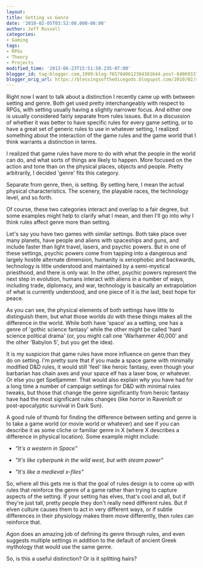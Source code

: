 ```yaml
---
layout:  
title: Setting vs Genre
date: '2010-02-05T03:52:00.000-08:00'
author: Jeff Russell
categories:
- Gaming
tags:
- RPGs
- Theory
- Projects
modified_time: '2013-06-23T15:51:50.235-07:00'
blogger_id: tag:blogger.com,1999:blog-7657840612384361644.post-6406933778655756813
blogger_orig_url: https://blessingsofthedicegods.blogspot.com/2010/02/setting-vs-genre.html
---
```


Right now I want to talk about a distinction I recently came up with between setting and genre. Both get used pretty interchangeably with respect to RPGs, with setting usually having a slightly narrower focus. And either one is usually considered fairly separate from rules issues. But in a discussion of whether it was better to have specific rules for every game setting, or to have a great set of generic rules to use in whatever setting, I realized something about the interaction of the game rules and the game world that I think warrants a distinction in terms.  
  
I realized that game rules have more to do with what the people in the world can do, and what sorts of things are likely to happen. More focused on the action and tone than on the physical places, objects and people. Pretty arbitrarily, I decided 'genre' fits this category.  
  
Separate from genre, then, is setting. By setting here, I mean the actual physical characteristics. The scenery, the playable races, the technology level, and so forth.  
  
Of course, these two categories interact and overlap to a fair degree, but some examples might help to clarify what I mean, and then I'll go into why I think rules affect genre more than setting.  
  
Let's say you have two games with similar settings. Both take place over many planets, have people and aliens with spaceships and guns, and include faster than light travel, lasers, and psychic powers. But in one of these settings, psychic powers come from tapping into a dangerous and largely hostile alternate dimension, humanity is xenophobic and backwards, technology is little understood and maintained by a semi-mystical priesthood, and there is only war. In the other, psychic powers represent the next step in evolution, humans interact with aliens in a number of ways, including trade, diplomacy, and war, technology is basically an extrapolation of what is currently understood, and one piece of it is the last, best hope for peace.  
  
As you can see, the physical elements of both settings have little to distinguish them, but what those worlds *do* with these things makes all the difference in the world. While both have 'space' as a setting, one has a genre of 'gothic science fantasy' while the other might be called 'hard science political drama' (or, you might call one 'Warhammer 40,000' and the other 'Babylon 5', but you get the idea).  
  
It is my suspicion that game rules have more influence on genre than they do on setting. I'm pretty sure that if you made a space game with minimally modified D&D rules, it would still 'feel' like heroic fantasy, even though your barbarian has chain axes and your space elf has a laser bow, or whatever. Or else you get Spelljammer. That would also explain why you have had for a long time a number of campaign settings for D&D with minimal rules tweaks, but those that change the genre significantly from heroic fantasy have had the most significant rules changes (like horror in Ravenloft or post-apocalyptic survival in Dark Sun).  
  
A good rule of thumb for finding the difference between setting and genre is to take a game world (or movie world or whatever) and see if you can describe it as some cliche or familiar genre in X (where X describes a difference in physical location). Some example might include:   
  - *"It's a western in Space"*

  

  - *"It's like cyberpunk in the wild west, but with steam power"*

  

  - *"It's like a medieval x-files"*

  
So, where all this gets me is that the goal of rules design is to come up with rules that reinforce the genre of a game rather than trying to capture aspects of the setting. If your setting has elves, that's cool and all, but if they're just tall, pretty people they don't really need different rules. But if elven culture causes them to act in very different ways, or if subtle differences in their physiology makes them move differently, then rules can reinforce that.  
  
Agon does an amazing job of defining its genre through rules, and even suggests multiple settings in addition to the default of ancient Greek mythology that would use the same genre.  
  
So, is this a useful distinction? Or is it splitting hairs? 

